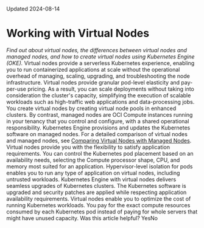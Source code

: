 Updated 2024-08-14
# Working with Virtual Nodes
_Find out about virtual nodes, the differences between virtual nodes and managed nodes, and how to create virtual nodes using Kubernetes Engine (OKE)._
Virtual nodes provide a serverless Kubernetes experience, enabling you to run containerized applications at scale without the operational overhead of managing, scaling, upgrading, and troubleshooting the node infrastructure. Virtual nodes provide granular pod-level elasticity and pay-per-use pricing. As a result, you can scale deployments without taking into consideration the cluster's capacity, simplifying the execution of scalable workloads such as high-traffic web applications and data-processing jobs. You create virtual nodes by creating virtual node pools in enhanced clusters. 
By contrast, managed nodes are OCI Compute instances running in your tenancy that you control and configure, with a shared operational responsibility. Kubernetes Engine provisions and updates the Kubernetes software on managed nodes. For a detailed comparison of virtual nodes and managed nodes, see [Comparing Virtual Nodes with Managed Nodes](https://docs.oracle.com/en-us/iaas/Content/ContEng/Tasks/contengcomparingvirtualwithmanagednodes_topic.htm#contengusingvirtualormanagednodes_topic "Find out about the differences between the virtual nodes and managed nodes you can create using Kubernetes Engine \(OKE\).").
Virtual nodes provide you with the flexibility to satisfy application requirements. You can control the Kubernetes pod placement based on an availability needs, selecting the Compute processor shape, CPU, and memory most suited for an application. Hypervisor-level isolation for pods enables you to run any type of application on virtual nodes, including untrusted workloads. 
Kubernetes Engine with virtual nodes delivers seamless upgrades of Kubernetes clusters. The Kubernetes software is upgraded and security patches are applied while respecting application availability requirements.
Virtual nodes enable you to optimize the cost of running Kubernetes workloads. You pay for the exact compute resources consumed by each Kubernetes pod instead of paying for whole servers that might have unused capacity.
Was this article helpful?
YesNo

